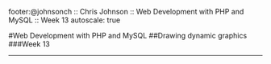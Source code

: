footer:@johnsonch :: Chris Johnson :: Web Development with PHP and MySQL :: Week 13
autoscale: true

#Web Development with PHP and MySQL
##Drawing dynamic graphics
###Week 13

---

